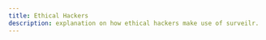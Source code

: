 ```yaml
---
title: Ethical Hackers
description: explanation on how ethical hackers make use of surveilr.
---
```

